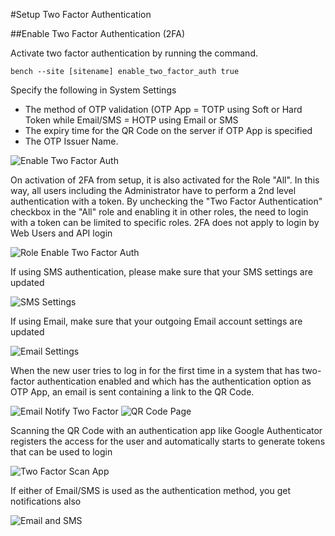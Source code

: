<!-- add-breadcrumbs -->
#Setup Two Factor Authentication

##Enable Two Factor Authentication (2FA)

Activate two factor authentication by running the command.

`bench --site [sitename] enable_two_factor_auth true` 

Specify the following in System Settings

* The method of OTP validation (OTP App = TOTP using Soft or Hard Token while Email/SMS = HOTP using Email or SMS
* The expiry time for the QR Code on the server if OTP App is specified
* The OTP Issuer Name.

<img alt="Enable Two Factor Auth" class="screenshot" src="/docs/assets/img/articles/twofactor/twofactor-1.png">


On activation of 2FA from setup, it is also activated for the Role "All". In this way, all users including the Administrator have to perform a 2nd level authentication with a token. By unchecking the "Two Factor Authentication" checkbox in the "All" role and enabling it in other roles, the need to login with a token can be limited to specific roles. 2FA does not apply to login by Web Users and API login

<img alt="Role Enable Two Factor Auth" class="screenshot" src="/docs/assets/img/articles/twofactor/twofactor-2.png">

If using SMS authentication, please make sure that your SMS settings are updated

<img alt="SMS Settings" class="screenshot" src="/docs/assets/img/articles/twofactor/twofactor-3.png">

If using Email, make sure that your outgoing Email account settings are updated

<img alt="Email Settings" class="screenshot" src="/docs/assets/img/articles/twofactor/twofactor-4.png">

When the new user tries to log in for the first time in a system that has two-factor authentication enabled and which has the authentication option as OTP App, an email is sent containing a link to the QR Code.

<img alt="Email Notify Two Factor" class="screenshot" src="/docs/assets/img/articles/twofactor/twofactor-5.png">
<img alt="QR Code Page" class="screenshot" src="/docs/assets/img/articles/twofactor/twofactor-6.png">

Scanning the QR Code with an authentication app like Google Authenticator registers the access for the user and automatically starts to generate tokens that can be used to login

<img alt="Two Factor Scan App" class="screenshot" src="/docs/assets/img/articles/twofactor/twofactor_app.jpeg">

If either of Email/SMS is used as the authentication method, you get notifications also

<img alt="Email and SMS" class="screenshot" src="/docs/assets/img/articles/twofactor/twofactor-8.png">